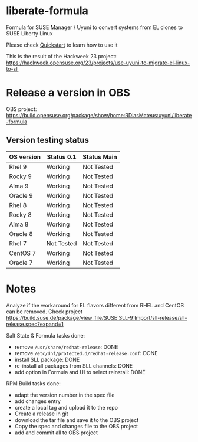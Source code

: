 # liberate-formula
Formula for SUSE Manager / Uyuni to convert systems from EL clones to SUSE Liberty Linux

Please check [Quickstart](Liberate-Quickstart.md) to learn how to use it

This is the result of the Hackweek 23 project:
https://hackweek.opensuse.org/23/projects/use-uyuni-to-migrate-el-linux-to-sll

# Release a version in OBS
OBS project: https://build.opensuse.org/package/show/home:RDiasMateus:uyuni/liberate-formula

## Version testing status 


| OS version  | Status 0.1 | Status Main |
| ----------- | ---------- | ----------- |
| Rhel 9      | Working | Not Tested |
| Rocky 9     | Working | Not Tested |
| Alma 9      | Working | Not Tested |
| Oracle 9    | Working | Not Tested |
| Rhel 8      | Working | Not Tested |
| Rocky 8     | Working | Not Tested |
| Alma 8      | Working | Not Tested |
| Oracle 8    | Working | Not Tested |
| Rhel 7      | Not Tested | Not Tested |
| CentOS 7    | Working | Not Tested |
| Oracle 7    | Working | Not Tested |

# Notes

Analyze if the workaround for EL flavors different from RHEL and CentOS can be removed. Check project https://build.suse.de/package/view_file/SUSE:SLL-9:Import/sll-release/sll-release.spec?expand=1

Salt State & Formula tasks done:
- remove `/usr/share/redhat-release`: DONE
- remove `/etc/dnf/protected.d/redhat-release.conf`: DONE
- install SLL package: DONE
- re-install all packages from SLL channels: DONE 
- add option in Formula and UI to select reinstall: DONE

RPM Build tasks done:
- adapt the version number in the spec file
- add changes entry
- create a local tag and upload it to the repo
- Create a release in git
- download the tar file and save it to the OBS project
- Copy the spec and changes file to the OBS project
- add and commit all to OBS project
